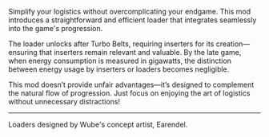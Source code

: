 Simplify your logistics without overcomplicating your endgame. This mod introduces a straightforward and efficient loader that integrates seamlessly into the game's progression.

The loader unlocks after Turbo Belts, requiring inserters for its creation—ensuring that inserters remain relevant and valuable. By the late game, when energy consumption is measured in gigawatts, the distinction between energy usage by inserters or loaders becomes negligible.

This mod doesn’t provide unfair advantages—it’s designed to complement the natural flow of progression. Just focus on enjoying the art of logistics without unnecessary distractions!

---

Loaders designed by Wube's concept artist, Earendel.
